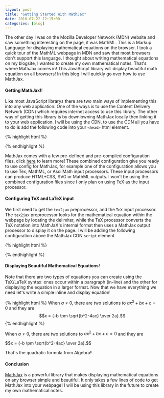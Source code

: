 ```yaml
---
layout: post
title: "Getting Started With MathJax"
date: 2016-07-22 12:15:00
categories: [blog]
---
```


The other day I was on the Mozilla Developer Network (MDN) website and saw something interesting on the page, it was MathML. This is a Markup Language for displaying mathematical equations on the browser. I took a quick tour of the MathML webpage in MDN and saw that most browsers don't support this language. I thought about writing mathematical equations on my blogsite, I wanted to create my own mathematical notes. That's where MathJax comes in! This JavaScript library will display beautiful math equation on all browsers! In this blog I will quickly go over how to use MathJax.

#### Getting MathJax!!

Like most JavaScript librarys there are two main ways of implementing this into any web application. One of the ways is to use the Content Delivery Network (CDN) which requires internet access to use this library. The other way of getting this library is by downlowning MathJax locally then linking it to your web application. I will be using the CDN, to use the CDN all you have to do is add the following code into your `<head>` html element.

{% highlight html %}
  <script type="text/javascript" async
  src="https://cdn.mathjax.org/mathjax/latest/MathJax.js">
</script>
{% endhighlight %}

MathJax comes with a few pre-defined and pre-compiled configuration files, click <a href="http://docs.mathjax.org/en/latest/config-files.html" target="_blank">here</a> to learn more! These combined configuration give you ready to use config for MathJax, for example one of the configuration allows you to use Tex, MathML, or AsciiMath input processors. These input processors can produce HTML+CSS, SVG or MathML outputs. I won't be using the combined configuration files since I only plan on using TeX as the input processor.

#### Configuring TeX and LaTeX input

We first need to get the `tex2jax` preprocessor, and the `TeX` input processor. The `tex2jax` preprocessor looks for the mathematical equation within the webpage by locating the delimiter, while the TeX processor converts the TeX notation into MathJaX's internal format then uses a MathJax output processor to display it on the page. I will be adding the following configuration above the MathJax CDN `script` element.

{% highlight html %}
  <script type="text/x-mathjax-config">
    MathJax.Hub.Config({
      extensions: ["tex2jax.js"],
      jax: ["input/TeX", "output/HTML-CSS"],
      tex2jax: {
        inlineMath: [ ['$','$'], ["\\(","\\)"] ],
        displayMath: [ ['$$','$$'], ["\\[","\\]"] ],
        processEscapes: true
      },
      "HTML-CSS": { availableFonts: ["TeX"] }
    });
  </script>
{% endhighlight %}

#### Displaying Beautiful Mathematical Equations!

Note that there are two types of equations you can create using the TeX/LaTeX syntax: ones occur within a paragraph (in-line) and the other for displaying the equation in a larger format. Now that we have everything we need let's write a simple inline and display equation!

{% highlight html %}
  When $a \ne 0$, there are two solutions to $ax^2 + bx + c = 0$ and they are
  $$x = {-b \pm \sqrt{b^2-4ac} \over 2a}.$$
{% endhighlight %}

When $a \ne 0$, there are two solutions to $ax^2 + bx + c = 0$ and they are

<div class="center">
$$x = {-b \pm \sqrt{b^2-4ac} \over 2a}.$$
</div>

That's the quadratic formula from Algebra!!

#### Conclusion

<a href="https://www.mathjax.org/" target="_blank">MathJax</a> is a powerful library that makes displaying mathematical equations on any browser simple and beautiful. It only takes a few lines of code to get MathJax into your webpage! I will be using this library in the future to create my own mathematical notes.  